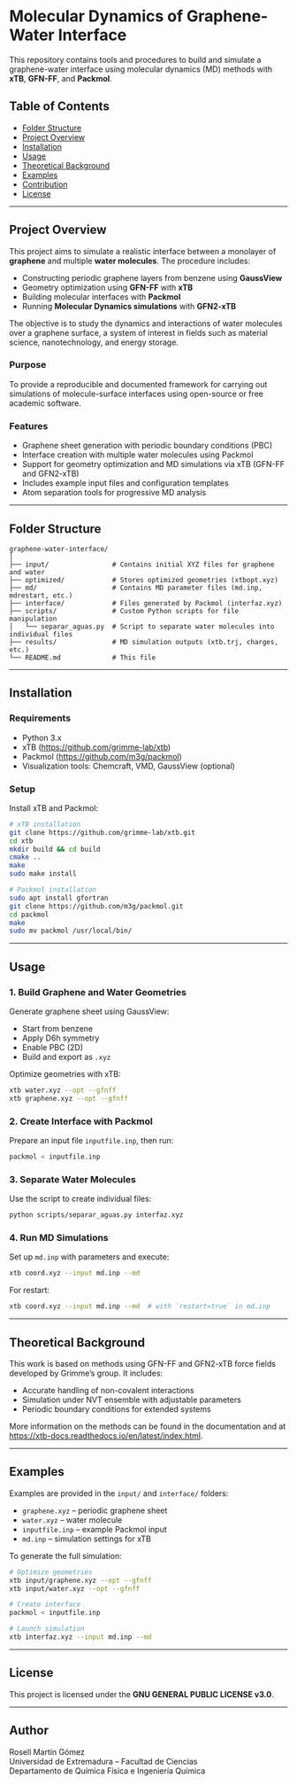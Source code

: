 # Molecular Dynamics of Graphene-Water Interface

This repository contains tools and procedures to build and simulate a graphene-water interface using molecular dynamics (MD) methods with **xTB**, **GFN-FF**, and **Packmol**.

## Table of Contents
- [Folder Structure](#folder-structure)  
- [Project Overview](#project-overview)  
- [Installation](#installation)  
- [Usage](#usage)  
- [Theoretical Background](#theoretical-background)  
- [Examples](#examples)  
- [Contribution](#contribution)  
- [License](#license)

---

## Project Overview

This project aims to simulate a realistic interface between a monolayer of **graphene** and multiple **water molecules**. The procedure includes:

- Constructing periodic graphene layers from benzene using **GaussView**
- Geometry optimization using **GFN-FF** with **xTB**
- Building molecular interfaces with **Packmol**
- Running **Molecular Dynamics simulations** with **GFN2-xTB**

The objective is to study the dynamics and interactions of water molecules over a graphene surface, a system of interest in fields such as material science, nanotechnology, and energy storage.

### Purpose

To provide a reproducible and documented framework for carrying out simulations of molecule-surface interfaces using open-source or free academic software.

### Features

- Graphene sheet generation with periodic boundary conditions (PBC)
- Interface creation with multiple water molecules using Packmol
- Support for geometry optimization and MD simulations via xTB (GFN-FF and GFN2-xTB)
- Includes example input files and configuration templates
- Atom separation tools for progressive MD analysis

---

## Folder Structure

```
graphene-water-interface/
│
├── input/                # Contains initial XYZ files for graphene and water
├── optimized/            # Stores optimized geometries (xtbopt.xyz)
├── md/                   # Contains MD parameter files (md.inp, mdrestart, etc.)
├── interface/            # Files generated by Packmol (interfaz.xyz)
├── scripts/              # Custom Python scripts for file manipulation
│   └── separar_aguas.py  # Script to separate water molecules into individual files
├── results/              # MD simulation outputs (xtb.trj, charges, etc.)
└── README.md             # This file
```

---

## Installation

### Requirements

- Python 3.x
- xTB (https://github.com/grimme-lab/xtb)
- Packmol (https://github.com/m3g/packmol)
- Visualization tools: Chemcraft, VMD, GaussView (optional)

### Setup

Install xTB and Packmol:

```bash
# xTB installation
git clone https://github.com/grimme-lab/xtb.git
cd xtb
mkdir build && cd build
cmake ..
make
sudo make install

# Packmol installation
sudo apt install gfortran
git clone https://github.com/m3g/packmol.git
cd packmol
make
sudo mv packmol /usr/local/bin/
```

---

## Usage

### 1. Build Graphene and Water Geometries

Generate graphene sheet using GaussView:
- Start from benzene
- Apply D6h symmetry
- Enable PBC (2D)
- Build and export as `.xyz`

Optimize geometries with xTB:
```bash
xtb water.xyz --opt --gfnff
xtb graphene.xyz --opt --gfnff
```

### 2. Create Interface with Packmol

Prepare an input file `inputfile.inp`, then run:
```bash
packmol < inputfile.inp
```

### 3. Separate Water Molecules

Use the script to create individual files:
```bash
python scripts/separar_aguas.py interfaz.xyz
```

### 4. Run MD Simulations

Set up `md.inp` with parameters and execute:
```bash
xtb coord.xyz --input md.inp --md
```

For restart:
```bash
xtb coord.xyz --input md.inp --md  # with `restart=true` in md.inp
```

---

## Theoretical Background

This work is based on methods using GFN-FF and GFN2-xTB force fields developed by Grimme’s group. It includes:

- Accurate handling of non-covalent interactions
- Simulation under NVT ensemble with adjustable parameters
- Periodic boundary conditions for extended systems

More information on the methods can be found in the documentation and at https://xtb-docs.readthedocs.io/en/latest/index.html.

---

## Examples

Examples are provided in the `input/` and `interface/` folders:

- `graphene.xyz` – periodic graphene sheet
- `water.xyz` – water molecule
- `inputfile.inp` – example Packmol input
- `md.inp` – simulation settings for xTB

To generate the full simulation:

```bash
# Optimize geometries
xtb input/graphene.xyz --opt --gfnff
xtb input/water.xyz --opt --gfnff

# Create interface
packmol < inputfile.inp

# Launch simulation
xtb interfaz.xyz --input md.inp --md
```
---


## License

This project is licensed under the **GNU GENERAL PUBLIC LICENSE v3.0**.

---

## Author

Rosell Martín Gómez  
Universidad de Extremadura – Facultad de Ciencias  
Departamento de Química Física e Ingeniería Química
